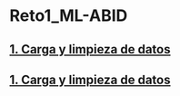 # Reto1_ML-ABID
## [1. Carga y limpieza de datos](./1_Carga_limpieza_datos.ipynb)
## [1. Carga y limpieza de datos](./1_Carga_limpieza_datos/1_Carga_limpieza_datos.ipynb)
